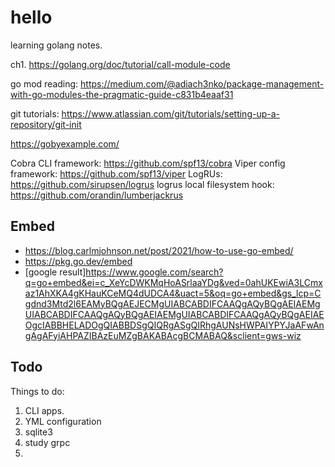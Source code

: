 # hello
learning golang notes.

ch1. https://golang.org/doc/tutorial/call-module-code

go mod reading: https://medium.com/@adiach3nko/package-management-with-go-modules-the-pragmatic-guide-c831b4eaaf31

git tutorials: https://www.atlassian.com/git/tutorials/setting-up-a-repository/git-init

https://gobyexample.com/

Cobra CLI framework: https://github.com/spf13/cobra
Viper config framework: https://github.com/spf13/viper
LogRUs: https://github.com/sirupsen/logrus
logrus local filesystem hook: https://github.com/orandin/lumberjackrus  

## Embed
- https://blog.carlmjohnson.net/post/2021/how-to-use-go-embed/
- https://pkg.go.dev/embed
- [google result]https://www.google.com/search?q=go+embed&ei=c_XeYcDWKMqHoASrlaaYDg&ved=0ahUKEwiA3LCmxaz1AhXKA4gKHauKCeMQ4dUDCA4&uact=5&oq=go+embed&gs_lcp=Cgdnd3Mtd2l6EAMyBQgAEJECMgUIABCABDIFCAAQgAQyBQgAEIAEMgUIABCABDIFCAAQgAQyBQgAEIAEMgUIABCABDIFCAAQgAQyBQgAEIAEOgcIABBHELADOgQIABBDSgQIQRgASgQIRhgAUNsHWPAIYPYJaAFwAngAgAFyiAHPAZIBAzEuMZgBAKABAcgBCMABAQ&sclient=gws-wiz

## Todo
Things to do: 
1. CLI apps. 
2. YML configuration
3. sqlite3
4. study grpc
5. 
